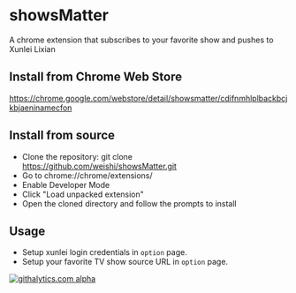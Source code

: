showsMatter
===========

A chrome extension that subscribes to your favorite show and pushes to Xunlei Lixian



Install from Chrome Web Store
-----------

https://chrome.google.com/webstore/detail/showsmatter/cdifnmhlplbackbcjkbjaeninamecfon



Install from source
-----------

+ Clone the repository: git clone https://github.com/weishi/showsMatter.git 
+ Go to chrome://chrome/extensions/
+ Enable Developer Mode
+ Click "Load unpacked extension"
+ Open the cloned directory and follow the prompts to install


Usage
-----------

+ Setup xunlei login credentials in `option` page.
+ Setup your favorite TV show source URL in `option` page.


[![githalytics.com alpha](https://cruel-carlota.pagodabox.com/358d3c8064acc8898070de21212e894c "githalytics.com")](http://githalytics.com/weishi/showsMatter)
